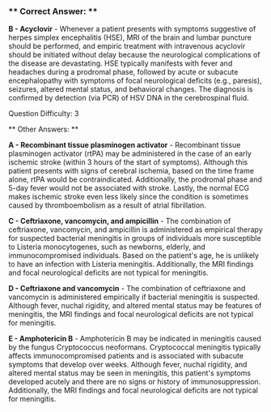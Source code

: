 ### ** Correct Answer: **

**B - Acyclovir** - Whenever a patient presents with symptoms suggestive of herpes simplex encephalitis (HSE), MRI of the brain and lumbar puncture should be performed, and empiric treatment with intravenous acyclovir should be initiated without delay because the neurological complications of the disease are devastating. HSE typically manifests with fever and headaches during a prodromal phase, followed by acute or subacute encephalopathy with symptoms of focal neurological deficits (e.g., paresis), seizures, altered mental status, and behavioral changes. The diagnosis is confirmed by detection (via PCR) of HSV DNA in the cerebrospinal fluid.

Question Difficulty: 3

** Other Answers: **

**A - Recombinant tissue plasminogen activator** - Recombinant tissue plasminogen activator (rtPA) may be administered in the case of an early ischemic stroke (within 3 hours of the start of symptoms). Although this patient presents with signs of cerebral ischemia, based on the time frame alone, rtPA would be contraindicated. Additionally, the prodromal phase and 5-day fever would not be associated with stroke. Lastly, the normal ECG makes ischemic stroke even less likely since the condition is sometimes caused by thromboembolism as a result of atrial fibrillation.

**C - Ceftriaxone, vancomycin, and ampicillin** - The combination of ceftriaxone, vancomycin, and ampicillin is administered as empirical therapy for suspected bacterial meningitis in groups of individuals more susceptible to Listeria monocytogenes, such as newborns, elderly, and immunocompromised individuals. Based on the patient's age, he is unlikely to have an infection with Listeria meningitis. Additionally, the MRI findings and focal neurological deficits are not typical for meningitis.

**D - Ceftriaxone and vancomycin** - The combination of ceftriaxone and vancomycin is administered empirically if bacterial meningitis is suspected. Although fever, nuchal rigidity, and altered mental status may be features of meningitis, the MRI findings and focal neurological deficits are not typical for meningitis.

**E - Amphotericin B** - Amphotericin B may be indicated in meningitis caused by the fungus Cryptococcus neoformans. Cryptococcal meningitis typically affects immunocompromised patients and is associated with subacute symptoms that develop over weeks. Although fever, nuchal rigidity, and altered mental status may be seen in meningitis, this patient's symptoms developed acutely and there are no signs or history of immunosuppression. Additionally, the MRI findings and focal neurological deficits are not typical for meningitis.

